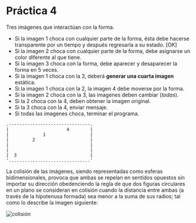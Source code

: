 # Práctica 4

Tres imágenes que interactúan con la forma.

- Si la imagen 1 choca con cualquier parte de la forma, ésta debe hacerse transparente por un tiempo y después regresarla a su estado. [OK]
- Si la imagen 2 choca con cualquier parte de la forma, debe asignarse un color diferente al que tiene.
- Si la imagen 3 choca con la forma, debe aparecer y desaparecer la forma en 5 veces.
- Si la imagen 1 choca con la 3, deberá **generar una cuarta imagen** estática.
- Si la imagen 1 choca con la 2, la imagen 4 debe moverse por la forma.
- Si la imagen 2 choca con la 3, las imagenes deben cambiar (*todas*).
- Si la 2 choca con la 4, deben obtener la imagen original.
- Si la 3 choca con la 4, enviar mensaje.
- Si todas las imagenes choca, terminar el programa.

```
.-------------------------------.
|                      4        |
|             1                 |
|         2                     |
|                               |
|                               |
|  3                            |
'...............................'
```

La colisión de las imágenes, siendo representadas como esferas bidimensionales, provoca que ambas se repelan en sentidos opuestos sin importar su dirección obedenciendo la regla de que dos figuras circulares en un plano se consideran en colisión cuando la distancia entre ambas (a través de la hipotenusa formada) sea menor a la suma de sus radios; tal como lo describe la imagen siguiente:

![colisión](https://cdn.tutsplus.com/gamedev/uploads/legacy/031_whenWorldsCollide/img4.png)